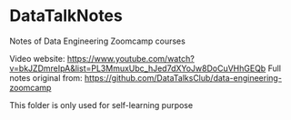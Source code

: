 # DataTalkNotes

Notes of Data Engineering Zoomcamp courses

Video website: https://www.youtube.com/watch?v=bkJZDmreIpA&list=PL3MmuxUbc_hJed7dXYoJw8DoCuVHhGEQb
Full notes original from: https://github.com/DataTalksClub/data-engineering-zoomcamp

This folder is only used for self-learning purpose
